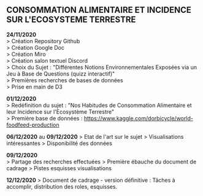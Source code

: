 ## CONSOMMATION ALIMENTAIRE ET INCIDENCE SUR L'ECOSYSTEME TERRESTRE ##

**24/11/2020**    
               > Création Repository Github  
               > Création Google Doc  
               > Création Miro  
               > Création salon textuel Discord  
               > Choix du Sujet : "Différentes Notions Environnementales Exposées via un Jeu à Base de Questions (quizz interactif)"  
               > Premières recherches de bases de données  
               > Prise en main de D3    
                 
**01/12/2020**    
               > Redéfinition du sujet : "Nos Habitudes de Consommation Alimentaire et leur Incidence sur l'Ecosystème Terrestre"  
               > Première base de données : https://www.kaggle.com/dorbicycle/world-foodfeed-production  
               
**06/12/2020** au **09/12/2020** 
               > Etat de l'art sur le sujet
               > Visualisations intéressantes
               > Disponibilité des données
               
**09/12/2020**    
               > Partage des recherches effectuées
               > Première ébauche du document de cadrage
               > Pistes esquisses visualisations
             
**12/12/2020** 
               > Document de cadrage - version définitive : Tâches à accomplir, distribution des roles, esquisses.

